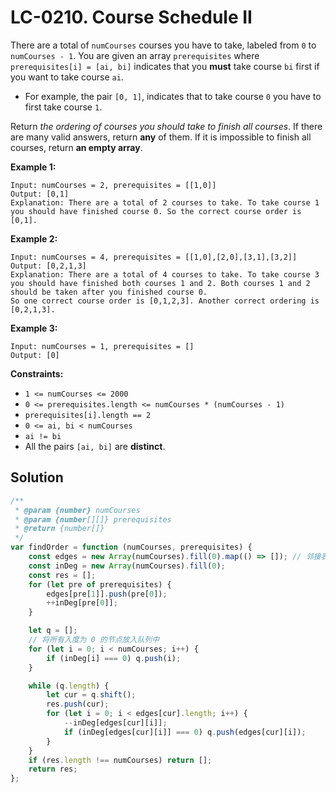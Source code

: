 # LC-0210. Course Schedule II

There are a total of `numCourses` courses you have to take, labeled from `0` to `numCourses - 1`. You are given an array `prerequisites` where `prerequisites[i] = [ai, bi]` indicates that you **must** take course `bi` first if you want to take course `ai`.

-   For example, the pair `[0, 1]`, indicates that to take course `0` you have to first take course `1`.

Return _the ordering of courses you should take to finish all courses_. If there are many valid answers, return **any** of them. If it is impossible to finish all courses, return **an empty array**.

**Example 1:**

```
Input: numCourses = 2, prerequisites = [[1,0]]
Output: [0,1]
Explanation: There are a total of 2 courses to take. To take course 1 you should have finished course 0. So the correct course order is [0,1].
```

**Example 2:**

```
Input: numCourses = 4, prerequisites = [[1,0],[2,0],[3,1],[3,2]]
Output: [0,2,1,3]
Explanation: There are a total of 4 courses to take. To take course 3 you should have finished both courses 1 and 2. Both courses 1 and 2 should be taken after you finished course 0.
So one correct course order is [0,1,2,3]. Another correct ordering is [0,2,1,3].
```

**Example 3:**

```
Input: numCourses = 1, prerequisites = []
Output: [0]
```

**Constraints:**

-   `1 <= numCourses <= 2000`
-   `0 <= prerequisites.length <= numCourses * (numCourses - 1)`
-   `prerequisites[i].length == 2`
-   `0 <= ai, bi < numCourses`
-   `ai != bi`
-   All the pairs `[ai, bi]` are **distinct**.

## Solution

```javascript
/**
 * @param {number} numCourses
 * @param {number[][]} prerequisites
 * @return {number[]}
 */
var findOrder = function (numCourses, prerequisites) {
    const edges = new Array(numCourses).fill(0).map(() => []); // 邻接表
    const inDeg = new Array(numCourses).fill(0);
    const res = [];
    for (let pre of prerequisites) {
        edges[pre[1]].push(pre[0]);
        ++inDeg[pre[0]];
    }

    let q = [];
    // 将所有入度为 0 的节点放入队列中
    for (let i = 0; i < numCourses; i++) {
        if (inDeg[i] === 0) q.push(i);
    }

    while (q.length) {
        let cur = q.shift();
        res.push(cur);
        for (let i = 0; i < edges[cur].length; i++) {
            --inDeg[edges[cur][i]];
            if (inDeg[edges[cur][i]] === 0) q.push(edges[cur][i]);
        }
    }
    if (res.length !== numCourses) return [];
    return res;
};
```
